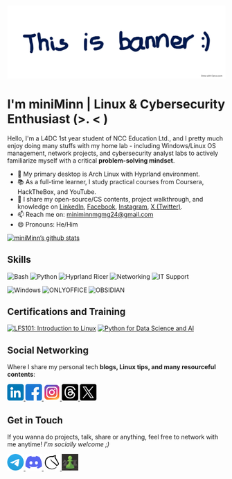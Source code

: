 ![banner](Images/banner.webp)

# I'm miniMinn | Linux & Cybersecurity Enthusiast (>. < )
Hello, I'm a L4DC 1st year student of NCC Education Ltd., and I pretty much enjoy doing many stuffs with my home lab - including Windows/Linux OS management, network projects, and cybersecurity analyst labs to actively familiarize myself with a critical **problem-solving mindset**.

- 🐧 My primary desktop is Arch Linux with Hyprland environment.
- 📚 As a full-time learner, I study practical courses from Coursera, HackTheBox, and YouTube.
- 📝 I share my open-source/CS contents, project walkthrough, and knowledge on [LinkedIn](https://www.linkedin.com/in/minn-maung-maung-03352028a/), [Facebook](https://www.facebook.com/profile.php?id=100087719122627), [Instagram](https://www.instagram.com/miniminn_ig?igsh=aWIyZjhsa2FiaGhs), [X (Twitter)](https://x.com/miniMinn24?t=CjacvDF0KcV51epICnFI7g&s=09).
- 📫 Reach me on: miniminnmgmg24@gmail.com
- 😄 Pronouns: He/Him

[![miniMinn’s github stats](https://github-readme-stats.vercel.app/api?username=miniMinn24)](https://github.com/miniMinn24)

## Skills
<img alt="Bash" src="https://img.shields.io/badge/Linux Administration-%2320232a.svg?style=for-the-badge&logo=gnubash&logoColor=%2361DAFB"/> <img alt="Python" src="https://img.shields.io/badge/Small Scripting-%2320232a.svg?style=for-the-badge&logo=python&logoColor=%2361DAFB"/> <img alt="Hyprland Ricer" src="https://img.shields.io/badge/Hyprland_Ricer-%23000000?style=for-the-badge&logo=neovim&logoColor=%2361DAFB"/> <img alt="Networking" src="https://img.shields.io/badge/Networking-%2320232a.svg?style=for-the-badge&logo=internet&logoColor=%2361DAFB"/> <img alt="IT Support" src="https://img.shields.io/badge/IT Support-%2320232a.svg?style=for-the-badge&logo=windows&logoColor=%2361DAFB"/> 

<img alt="Windows" src="https://img.shields.io/badge/OS Troubleshoot (Windows, Linux)-046dc9?style=for-the-badge&logo=data:image/svg+xml;base64,[BASE64_STRING]&logoColor=white"/> <img alt="ONLYOFFICE" src="https://img.shields.io/badge/ONLYOFFICE-91bbff?style=for-the-badge&logo=data:image/svg+xml;base64,[BASE64_STRING]&logoColor=white"/> <img alt="OBSIDIAN" src="https://img.shields.io/badge/Obsidian Notetaking-ac63ff?style=for-the-badge&logo=data:image/svg+xml;base64,[BASE64_STRING]&logoColor=white"/>

## Certifications and Training
<!--START_SECTION:badges-->
<a href="https://www.credly.com/badges/e248ed44-5712-4c9b-a035-283b1e822840" title="LFS101: Introduction to Linux"><img src="https://images.credly.com/size/80x80/images/97a95d07-04c3-4afb-952a-6bcf46ddb87e/blob" alt="LFS101: Introduction to Linux" width="80" height="80"></a>
<a href="https://www.credly.com/badges/6f89b56a-5f7a-4bc6-ba0d-4a4d3276264e" title="Python for Data Science and AI"><img src="https://images.credly.com/size/80x80/images/40bee502-a5b3-4365-90e7-57eed5067594/image.png" alt="Python for Data Science and AI" width="80" height="80"></a>
<!--END_SECTION:badges-->

## Social Networking
Where I share my personal tech **blogs, Linux tips, and many resourceful contents**:

<a href="https://www.linkedin.com/in/min-maung-maung-03352028a/">
  <img src="Icons/linkedin.png" width="38" alt="LinkedIn">
</a>
<a href="https://www.facebook.com/share/17VUdL46FU/">
  <img src="Icons/facebook.png" width="38" alt="Facebook">
</a>
<a href="https://www.instagram.com/miniminn_ig">
  <img src="Icons/instagram.png" width="38" alt="Instagram">
</a>   
<a href="https://www.threads.com/@miniminn_ig">
  <img src="Icons/threads.png" width="38" alt="Threads">
</a>
<a href="https://x.com/miniMinn24">
  <img src="Icons/twitter.png" width="38" alt="X (Twitter)">
</a>

## Get in Touch
If you wanna do projects, talk, share or anything, feel free to network with me anytime!
_I'm socially welcome ;)_

<a href="https://t.me/@miniMinn24">
  <img src="Icons/telegram.png" width="38" alt="Telegram">
</a>
<a href="https://discord.com/users/1060219053551124511">
  <img src="Icons/discord.png" width="38" alt="Discord">
</a>
<a href="https://lichess.org/@/miniMinn24">
  <img src="Icons/lichess.webp" width="38" alt="Lichess">
</a>
<a href="https://www.chess.com/member/miniminn24">
  <img src="Icons/chess_dot_com.webp" width="38" alt="Chess.com">
</a>
